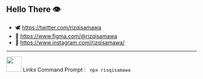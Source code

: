 ## Hello There 👁️

- 🕊️ https://twitter.com/rizqisamawa
- 🎨 https://www.figma.com/@rizqisamawa
- 📖 https://www.instagram.com/rizqisamawa/

---
<img height="40" src="https://github.com/rizqisamawa/rizqisamawa/blob/47083ffadc5b11fbe0663afd8167d1338f3449bd/assets/whie%20wolf.gif"/> Links
Command Prompt :   `  npx risqisamawa  `
